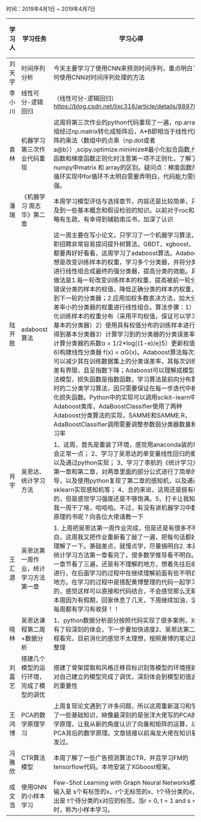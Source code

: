 时间：2019年4月1日 ~ 2019年4月7日

学习人 | 学习任务 | 学习心得 | 参考资料
-- | -- | -- | --
刘天宇 |	时间序列分析	| 今天主要学习了使用CNN来预测时间序列，重点明白了如何使用CNN对时间序列处理的方法
李小川 |	线性可分-逻辑回归	| （线性可分-逻辑回归）https://blog.csdn.net/lixc316/article/details/88970891
袁林	| 机器学习第三次作业代码重现| 	这周将第三次作业的python代码重现了一遍，np.array数组经过np.matrix转化成矩阵后，A*B即相当于线性代数矩阵的乘法（数组中的点乘（np.dot或者a@b））,scipy.optimize.minimize#最小化拟合函数,代价函数和梯度函数正则化时注意第一项不正则化，了解了numpy中matrix 和 array的区别。疑问点：梯度函数用for循环实现中for循环不太明白需要弄明白，代码能力需要加强。
潘瑞	| 《机器学习 周志华》第二章	| 本周学习模型评估与选择章节，内容还是比较简单，只涉及到一些基本概念和假设检验的知识。以前对于roc和auc略有生疏，有幸得到辅助南瓜书，加深了认识
陆开胜	| adaboost算法	| 这一周主要在写小论文，只学习了一个机器学习算法，求职招聘非常容易提问提升树算法，GBDT，xgboost，准备都要再好好看看，这周学习了adaboost算法。Adaboost思想是改变训练样本的权重，学习多个分类器，并将分类型进行线性组合成最终的强分类器，提高分类的效能。具体做法是1.每一轮改变训练样本的权重，提高被前一轮分类器错误分类的样本的权值，降低正确分类的样本的权重，得到下一轮的分类器；2.应用加权多数表决方法，加大分类误差率小的分类器的权重进行线性组合。算法步骤：1）初始化训练样本的权重分布（采用平均权值，保证可以学习最基本的分类器）2）使用具有权值分布的训练样本进行学习得到基本分类器3）计算学习到的分类器的分类误差率e4)计算分类器的系数α = 1/2*log[(1-e)/e]5）更新权值分布6)构建线性分类器 f(x) = αG(x)。Adaboost算法每次迭代可以减少其在训练数据集上的分类误差率，其每次训练误差有界限，且呈指数下降；Adaboost可以理解成模型是加法模型，损失函数是指数函数，学习算法是前向分布算法时的二分类学习算法，因只需要保证在每一步迭代中极小化损失函数。Python中的实现可以调用scikit-learn中Adaboost类库，AdaBoostClassifier使用了两种Adaboost分类算法的实现，SAMME和SAMME.R，AdaBoostClassifier调用需要调整参数弱分类器数量和学习率
肖宇| 	吴恩达、统计学习方法	| 1、这周，首先是重装了环境，感觉用anaconda装的坏境会正常一点；                                    2、学习了吴恩达的单变量线性回归的概念，以及通过python实现；                                         3、学习了李航的《统计学习方法》第一章和第二章，对两章里面的部分公式进行了简单的推导，以及使用python复现了第二章的感知机，以及通过sklearn实现感知机等；                                   4、总的来说，这周还是挺有收获的，但是感觉学习强度还是不够饱满。5、打卡让我知道了我一周干了啥，哈哈哈。不过，有没有讲机器学习中数学原理的书呢？向各位大佬请教一下
王汇源| 	吴恩达第一周作业，统计学习方法第一章| 	1. 上周把吴恩达第一周作业完成，但是还是有很多不明白，这周我又把作业重新看了敲了一遍，把每句话都好好理解了一下。基础差点，就慢点学，尽量搞明白2. 本周把统计学习方法第一章看完了，很多数学推导看不明白。第一章节看了三遍，还是有不理解的地方，想着先往后继续进行，在后面学习的过程中在继续理解前面有些不明白的地方。在学习的过程中是搭配黄博整理的代码一起学习的，感觉这样可以直接和代码结合，不会感觉那么无聊。本周因为有假期，回家休息了几天，下周继续加油，坚持每周都有学习有收获！！
晓林	| 吴恩达课程第二周+数据分析	| 1、python数据分析部分按照代码实现了很多案例，对知识有了较深刻的体会，下一步要加快进度2、吴恩达第二周课程看完，目前消化的感觉不太理想，按照黄博的笔记正在整理
刘嘉艺	| 搭建几个模型的运行环境，完成了模型的调优| 	搭建了骨架提取和风格迁移目标识别等模型的环境搭建，对自己建立的模型完成了调优，深刻体会到模型初值选择的重要性
王鸿博	| PCA的数学原理学习| 	上周复现论文遇到了许多问题，所以这周重新温习和学习了一些基础知识，映像最深刻的是张洋大佬写的PCA的数学原理，让我从新的角度认识了向量和矩阵的运算，以及PCA背后的数学原理。文章链接以前海龙大佬在知识星球发过。
冯雅欣| 	CTR算法模型	| 本周了解了一些广告预测算法CTR，并且学习FM的tensorflow代码。本地安装了XGboost框架。
成文浩| 	使用GNN的小样本学习	| Few-Shot Learning with Graph Neural Networks模型的输入是 s个有标签的x、r个无标签的x、t个待分类的x，输出是 t个待分类的x对应的标签。当r = 0, t = 1 and s = qK时，称为小样本学习。
